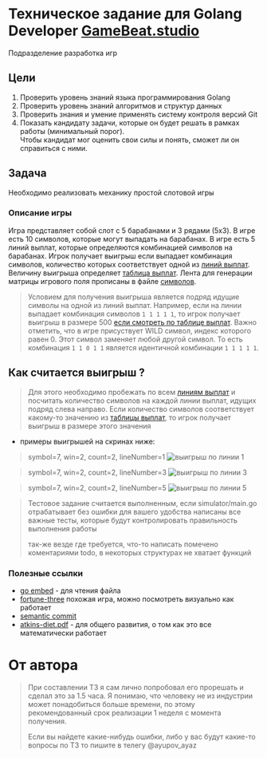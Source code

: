 # Техническое задание для Golang Developer [GameBeat.studio](https://gamebeat.studio/)

Подразделение разработка игр

## Цели
1) Проверить уровень знаний языка программирования Golang
2) Проверить уровень знаний алгоритмов и структур данных
3) Проверить знания и умение применять систему контроля версий Git
4) Показать кандидату задачи, которые он будет решать в рамках работы (минимальный порог).  
   Чтобы кандидат мог оценить свои силы и понять, сможет ли он справиться с ними.


## Задача
Необходимо реализовать механику простой слотовой игры

### Описание игры
Игра представляет собой слот с 5 барабанами и 3 рядами (5x3).
В игре есть 10 символов, которые могут выпадать на барабанах.
В игре есть 5 линий выплат, которые определяются комбинацией символов на барабанах.
Игрок получает выигрыш если выпадает комбинация символов,
количество которых соответствует одной из [линий выплат](internal/damains/lines/lines.txt).
Величину выигрыша определяет [таблица выплат](internal/damains/paytable/pay_table.txt).
Лента для генерации матрицы игрового поля прописаны в файле [символов](internal/damains/symbols/symbols.txt).

> Условием для получения выигрыша является подряд идущие символы на одной из линий выплат.
> Например, если на линии выпадает комбинация символов `1 1 1 1 1`,
> то игрок получает выигрыш в размере 500 [если смотреть по таблице выплат](internal/damains/paytable/pay_table.txt).
> Важно отметить, что в игре присуствует WILD символ, индекс которого равен 0.
> Этот символ заменяет любой другой символ. То есть комбинация `1 1 0 1 1`
является идентичной комбинации `1 1 1 1 1`.

## Как считается выигрыш ?
> Для этого необходимо пробежать по всем [линиям выплат](internal/damains/lines/lines.txt)
> и посчитать количество символов на каждой линии выплат, идущих подряд слева направо.
> Если количество символов соответствует какому-то значению из [таблицы выплат](internal/damains/paytable/pay_table.txt),
> то игрок получает выигрыш в размере этого значения

* примеры выигрышей на скринах ниже:
> symbol=7, win=2, count=2, lineNumber=1
![выигрыш по линии 1](./img/win_by_line_number_1.png)

> symbol=7, win=2, count=2, lineNumber=3
![выигрыш по линии 3](./img/win_by_line_number_3.png)

> symbol=7, win=2, count=2, lineNumber=5
![выигрыш по линии 5](./img/win_by_line_number_4.png)

> Тестовое задание считается выполненным, если simulator/main.go отрабатывает без ошибки
> для вашего удобства написаны все важные тесты, которые будут контролировать правильность
> выполнения работы
>
> так-же везде где требуется, что-то написать помечено коментариями todo,
> в некоторых структурах не хватает функций

### Полезные ссылки
* [go embed](https://pkg.go.dev/embed) - для чтения файла
* [fortune-three](https://avocado.prod.gamebeat.cloud/gamebeat/?game=fortune_three&home=https://gamebeat.studio/&clientType=mobile)
  похожая игра, можно посмотреть визуально как работает
*  [semantic commit](https://gist.github.com/joshbuchea/6f47e86d2510bce28f8e7f42ae84c716)
* [atkins-diet.pdf](./atkins-diet.pdf) - для общего развития, о том как это все математически работает

# От автора
> При составлении ТЗ я сам лично попробовал его прорешать и сделал это за 1.5 часа.
> Я понимаю, что человеку не из индустрии может понадобиться больше времени,
> по этому рекомендованный срок реализации 1 неделя с момента получения.
>
> Если вы найдете какие-нибудь ошибки, либо у вас будут какие-то вопросы по ТЗ
> то пишите в телегу @ayupov_ayaz